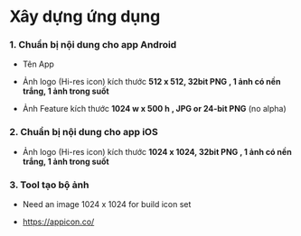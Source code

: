 # Xây dựng ứng dụng

### 1. Chuẩn bị nội dung cho app Android

* Tên App 

* Ảnh logo (Hi-res icon) kích thước **512 x 512, 32bit PNG , 1 ảnh có nền trắng, 1 ảnh trong suốt**

* Ảnh Feature kích thước **1024 w x 500 h , JPG or 24-bit PNG** (no alpha)

### 2. Chuẩn bị nội dung cho app iOS

* Ảnh logo (Hi-res icon) kích thước **1024 x 1024, 32bit PNG , 1 ảnh có nền trắng, 1 ảnh trong suốt**

### 3. Tool tạo bộ ảnh

* Need an image 1024 x 1024 for build icon set

* https://appicon.co/ 